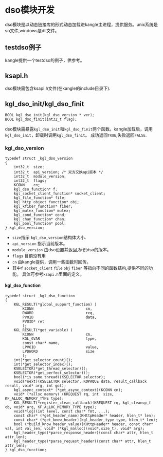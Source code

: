# dso模块开发
dso模块是以动态链接库的形式动态加载进kangle主进程，提供服务。unix系统是so文件,windows是dll文件。

## testdso例子
kangle提供一个testdso的例子，供参考。

## ksapi.h
dso模块需包含ksapi.h文件(在kangle的include目录下).

## kgl_dso_init/kgl_dso_finit
```
BOOL kgl_dso_init(kgl_dso_version * ver);
BOOL kgl_dso_finit(int32_t flag);
```
dso模块需暴露`kgl_dso_init`和`kgl_dso_finit`两个函数。kangle加载后，调用`kgl_dso_init`，卸载时调用`kgl_dso_finit`。
成功返回`TRUE`,失败返回`FALSE`.

### kgl_dso_version
```
typedef struct _kgl_dso_version
{
	int32_t  size;
	int32_t  api_version; /* 双方交换api版本 */
	int32_t  module_version;
	int32_t  flags;
	KCONN    cn;
	kgl_dso_function* f;
	kgl_socket_client_function* socket_client;
	kgl_file_function* file;
	kgl_http_object_function* obj;
	kgl_kfiber_function* fiber;
	kgl_mutex_function* mutex;
	kgl_cond_function* cond;
	kgl_chan_function* chan;
	kgl_pool_function* pool;
} kgl_dso_version;
```
* `size`指示 `kgl_dso_version`结构体大小.
* `api_version` 指示当前版本。
* `module_version` 由dso设置并返回,标识dso的版本。
* `flags` 目前没有用
* `cn` 由kangle提供，调用一些函数时回传。
* 其中`f` `socket_client` `file` `obj` `fiber` 等指向不同的函数结构,提供不同的功能。
具体可参考`ksapi.h`里面的定义。
#### kgl_dso_function
```
typedef struct _kgl_dso_function
{
	KGL_RESULT(*global_support_function) (
		KCONN                        cn,
		DWORD                        req,
		PVOID                        data,
		PVOID* ret
		);
	KGL_RESULT(*get_variable) (
		KCONN                        cn,
		KGL_GVAR                     type,
		const char* name,
		LPVOID                       value,
		LPDWORD                      size
		);
	int(*get_selector_count)();
	int(*get_selector_index)();
	KSELECTOR(*get_thread_selector)();
	KSELECTOR(*get_perfect_selector)();
	bool(*is_same_thread)(KSELECTOR selector);
	void(*next)(KSELECTOR selector, KOPAQUE data, result_callback result, void* arg, int got);
	kgl_async_context* (*get_async_context)(KCONN cn);
	void* (*alloc_memory) (KREQUEST rq, int  size, KF_ALLOC_MEMORY_TYPE type);
	KGL_RESULT(*register_clean_callback)(KREQUEST rq, kgl_cleanup_f cb, void* arg, KF_ALLOC_MEMORY_TYPE type);
	void(*log)(int level, const char* fmt, ...);
	const char* (*get_header_name)(KHttpHeader* header, hlen_t* len);
	const char* (*get_know_header)(kgl_header_type type, hlen_t* len);
	bool (*build_know_header_value)(KHttpHeader* header, const char* val, int val_len, void* (*kgl_malloc)(void*,size_t), void* arg);
	kgl_header_type(*parse_response_header)(const char* attr, hlen_t attr_len);
	kgl_header_type(*parse_request_header)(const char* attr, hlen_t attr_len);
} kgl_dso_function;
```